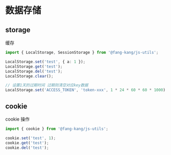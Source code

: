 # 数据存储

## storage

缓存

```typescript
import { LocalStorage, SessionStorage } from '@fang-kang/js-utils';

LocalStorage.set('test', { a: 1 });
LocalStorage.get('test');
LocalStorage.del('test');
LocalStorage.clear();

// 设置1天的过期时间 过期则清空对应key数据
LocalStorage.set('ACCESS_TOKEN', 'token-xxx', 1 * 24 * 60 * 60 * 1000);
```

## cookie

cookie 操作

```typescript
import { cookie } from '@fang-kang/js-utils';

cookie.set('test', 1);
cookie.get('test');
cookie.del('test');
```
